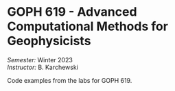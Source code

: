 # GOPH 619 - Advanced Computational Methods for Geophysicists

*Semester:* Winter 2023 \
*Instructor:* B. Karchewski

Code examples from the labs for GOPH 619.
